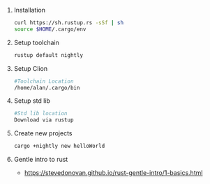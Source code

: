 1. Installation
	```sh
	curl https://sh.rustup.rs -sSf | sh
	source $HOME/.cargo/env
	```
2. Setup toolchain
	```sh
	rustup default nightly
	```
3. Setup Clion
	```sh
	#Toolchain Location
	/home/alan/.cargo/bin
	```
4. Setup std lib
	```sh
	#Std lib location
	Download via rustup
	```

5. Create new projects
   ```sh
   cargo +nightly new helloWorld
   ```

6. Gentle intro to rust
   * https://stevedonovan.github.io/rust-gentle-intro/1-basics.html